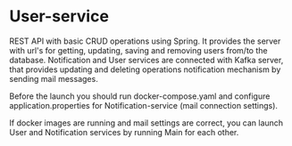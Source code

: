 # User-service
REST API with basic CRUD operations using Spring. It provides the server with url's for getting, updating, saving and removing users from/to the database. Notification and User services are connected with Kafka server, that provides updating and deleting operations notification mechanism by sending mail messages. 

Before the launch you should run docker-compose.yaml and configure application.properties for Notification-service (mail connection settings).

If docker images are running and mail settings are correct, you can launch User and Notification services by running Main for each other.

